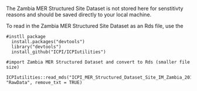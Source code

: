 The Zambia MER Structured Site Dataset is not stored here for senstitivty reasons and should be saved directly to your local machine.

To read in the Zambia MER Structured Site Dataset as an Rds file, use the 

```
#instll package
  install.packages("devtools")
  library("devtools")
  install_github("ICPI/ICPIutilities")

#import Zambia MER Structured Dataset and convert to Rds (smaller file size)
  ICPIutilities::read_mds("ICPI_MER_Structured_Dataset_Site_IM_Zambia_20180323_v2_1.txt", "RawData", remove_txt = TRUE)
  
````